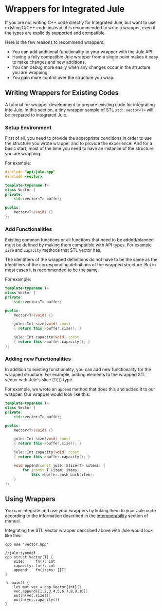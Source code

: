 # Wrappers for Integrated Jule

If you are not writing C++ code directly for Integrated Jule, but want to use existing C/C++ code instead, it is recommended to write a wrapper, even if the types are explicitly supported and compatible.

Here is the few reasons to recommend wrappers:
- You can add additional functionality to your wrapper with the Jule API.
- Having a fully compatible Jule wrapper from a single point makes it easy to make changes and new additions.
- You can debug more easily when any changes occur in the structure you are wrapping.
- You gain more control over the structure you wrap.

## Writing Wrappers for Existing Codes

A tutorial for wrapper development to prepare existing code for integrating into Jule. In this section, a tiny wrapper sample of STL `std::vector<T>` will be prepared to integrated Jule.

### Setup Environment

First of all, you need to provide the appropriate conditions in order to use the structure you wrote wrapper and to provide the experience. And for a basic start, most of the time you need to have an instance of the structure you are wrapping.

For example:
```cpp
#include "api/jule.hpp"
#include <vector>

template<typename T>
class Vector {
private:
    std::vector<T> buffer;

public:
    Vector<T>(void) {}
};

```

### Add Functionalities

Existing common functions or all functions that need to be added/planned must be defined by making them compatible with API types. For example `size` and `capacity` methods that STL vector has.

The identifiers of the wrapped definitions do not have to be the same as the identifiers of the corresponding definitions of the wrapped structure. But in most cases it is recommended to be the same.

For example:

```cpp
template<typename T>
class Vector {
private:
    std::vector<T> buffer;

public:
    Vector<T>(void) {}

    jule::Int size(void) const
    { return this->buffer.size(); }

    jule::Int capacity(void) const
    { return this->buffer.capacity(); }
};
```

### Adding new Functionalities

In addition to existing functionality, you can add new functionality for the wrapped structure. For example, adding elements to the wrapped STL vector with Jule's slice (`T[]`) type.

For example, we wrote an `append` method that does this and added it to our wrapper. Our wrapper would look like this:
```cpp
template<typename T>
class Vector {
private:
    std::vector<T> buffer;

public:
    Vector<T>(void) {}

    jule::Int size(void) const
    { return this->buffer.size(); }

    jule::Int capacity(void) const
    { return this->buffer.capacity(); }

    void append(const jule::Slice<T> &items) {
        for (const T &item: items)
            this->buffer.push_back(item);
    }
};
```

## Using Wrappers

You can integrate and use your wrappers by linking them to your Jule code according to the information described in the [interoperability](/cpp/interoperability/) section of manual.

Integrating the STL Vector wrapper described above with Jule would look like this:
```jule
cpp use "vector.hpp"

//jule:typedef
cpp struct Vector[T] {
    size:     fn(): int
    capacity: fn(): int
    append:   fn(items: []T)
}

fn main() {
    let mut vec = cpp.Vector[int]{}
    vec.append([1,2,3,4,5,6,7,8,9,10])
    outln(vec.size())
    outln(vec.capacity())
}
```
